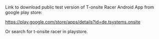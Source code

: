 Link to download public test version of T-onsite Racer Android App from google play store:

https://play.google.com/store/apps/details?id=de.tsystems.onsite

Or search for t-onsite racer in playstore.
